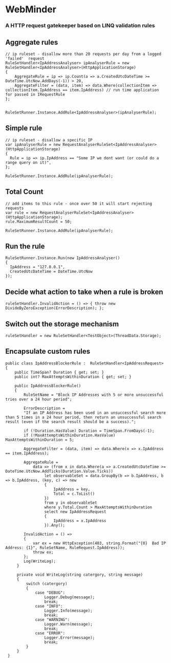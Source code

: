 #  WebMinder

### A HTTP request gatekeeper based on LINQ validation rules

## Aggregate rules
    // ip ruleset - disallow more than 20 requests per day from a logged 'failed'  request
    RuleSetHandler<IpAddressAnalyser> ipAnalyserRule = new RuleSetHandler<IpAddressAnalyser>(HttpApplicationStorage)
    {
        AggregateRule = ip => ip.Count(a => a.CreatedUtcDateTime >= DateTime.UtcNow.AddDays(-1)) > 20,
        AggregateFilter = (data, item) => data.Where(collectionItem => collectionItem.IpAddress == item.IpAddress) // run time application for passed in IRequestRule
    };


    RuleSetRunner.Instance.AddRule<IpAddressAnalyser>(ipAnalyserRule);



## Simple rule

    // ip ruleset - disallow a specific IP
    var ipAnalyserRule = new RequestAnalyserRuleSet<IpAddressAnalyser>(HttpApplicationStorage)
    {
      Rule = ip => ip.IpAddress == "Some IP we dont want (or could do a range query on it)",
    };

    RuleSetRunner.Instance.AddRule(ipAnalyserRule);


## Total Count

    // add items to this rule - once over 50 it will start rejecting requests
    var rule = new RequestAnalyserRuleSet<IpAddressAnalyser>(HttpApplicationStorage);
    rule.MaximumResultCount = 50;

    RuleSetRunner.Instance.AddRule(ipAnalyserRule);

## Run the rule

    RuleSetRunner.Instance.Run(new IpAddressAnalyser()
    {
      IpAddress = "127.0.0.1",
      CreatedUtcDateTime = DateTime.UtcNow
    });

## Decide what action to take when a rule is broken

	ruleSetHandler.InvalidAction = () => { throw new DivideByZeroException(ErrorDescription); };

## Switch out the storage mechanism

	ruleSetHandler = new RuleSetHandler<TestObject>(ThreadData.Storage);  


## Encapsulate custom rules

    public class IpAddressBlockerRule :  RuleSetHandler<IpAddressRequest>
    {
        public TimeSpan? Duration { get; set; }
        public int? MaxAttemptsWithinDuration { get; set; }

        public IpAddressBlockerRule()
        {
            RuleSetName = "Block IP Addresses with 5 or more unsuccessful tries over a 24 hour period";

            ErrorDescription =
            "If an IP Address has been used in an unsuccessful search more than 5 times in a 24 hour period, then return an unsuccessful search result (even if the search result should be a success).";

            if (!Duration.HasValue) Duration = TimeSpan.FromDays(-1);
            if (!MaxAttemptsWithinDuration.HasValue) MaxAttemptsWithinDuration = 5;

            AggregateFilter = (data, item) => data.Where(x => x.IpAddress == item.IpAddress);

            AggregateRule =
                data => (from x in data.Where(a => a.CreatedUtcDateTime >= DateTime.UtcNow.AddTicks(Duration.Value.Ticks))
                     let observableSet = data.GroupBy(b => b.IpAddress, b => b.IpAddress, (key, c) => new
                     {
                         IpAddress = key,
                         Total = c.ToList()
                     })
                     from y in observableSet
                     where y.Total.Count > MaxAttemptsWithinDuration
                     select new IpAddressRequest
                     {
                         IpAddress = x.IpAddress
                     }).Any();

            InvalidAction = () =>
            {
                var ex = new HttpException(403, string.Format("{0}  Bad IP Address: {1}", RuleSetName, RuleRequest.IpAddress));
                throw ex;
            };
            Log(WriteLog);
         }

         private void WriteLog(string catergory, string message)
         {
             switch (catergory)
             {
                 case "DEBUG":
                     Logger.Debug(message);
                     break;
                 case "INFO":
                     Logger.Info(message);
                     break;
                 case "WARNING":
                     Logger.Warn(message);
                     break;
                 case "ERROR":
                     Logger.Error(message);
                     break;
             }
         }
     }
